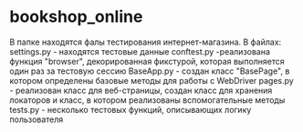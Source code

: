 # bookshop_online
В папке находятся фалы тестирования интернет-магазина.
В файлах:
settings.py - находятся тестовые данные
conftest.py -реализована функция "browser", декорированная фикстурой, которая выполняется один раз за тестовую сессию
BaseApp.py - создан класс "BasePage", в котором определены базовые методы для работы с WebDriver
pages.py - реализован класс для веб-страницы, создан класс для хранения локаторов и класс, в котором реализованы вспомогательные методы
tests.py - несколько тестовых функций, описывающих логику пользователя
